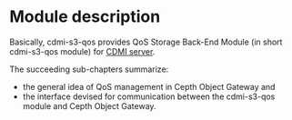 # Module description

Basically, cdmi-s3-qos provides QoS Storage Back-End Module (in short cdmi-s3-qos module) for [CDMI server](https://www.gitbook.com/book/indigo-dc/cdmi-qos/details). 

The succeeding sub-chapters summarize:
* the general idea of QoS management in Cepth Object Gateway and 
* the interface devised for communication between the cdmi-s3-qos module and Cepth Object Gateway.
